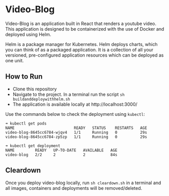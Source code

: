 # Video-Blog 

Video-Blog is an application built in React that renders a youtube video. This application is designed to be containerized with the use of Docker and deployed using Helm.

Helm is a package manager for Kubernetes. Helm deploys charts, which you can think of as a packaged application. It is a collection of all your versioned, pre-configured application resources which can be deployed as one unit.

## How to Run
- Clone this repository
- Navigate to the project. In a terminal run the script ```sh buildanddeploywithhelm.sh```
- The application is available locally at http://localhost:3000/

Use the commands below to check the deployment using ```kubectl```:

```
➜ kubectl get pods
NAME                          READY   STATUS    RESTARTS   AGE
video-blog-8645cc6784-wjqv4   1/1     Running   0          29s
video-blog-8645cc6784-zp5zp   1/1     Running   0          29s
```
```
➜ kubectl get deployment
NAME         READY   UP-TO-DATE   AVAILABLE   AGE
video-blog   2/2     2            2           84s
```
## Cleardown
Once you deploy video-blog locally, run ```sh cleardown.sh``` in a terminal and all images, containers and deployments will be removed/deleted. 

